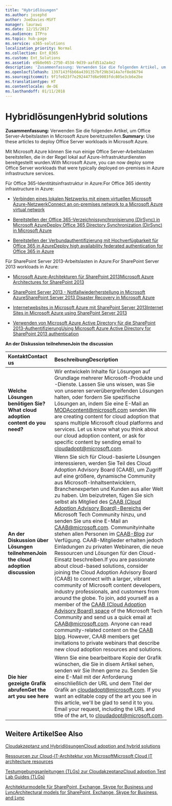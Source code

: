 ```yaml
---
title: "Hybridlösungen"
ms.author: josephd
author: JoeDavies-MSFT
manager: laurawi
ms.date: 12/15/2017
ms.audience: ITPro
ms.topic: hub-page
ms.service: o365-solutions
localization_priority: Normal
ms.collection: Ent_O365
ms.custom: Ent_Solutions
ms.assetid: e9b8e065-2750-4534-9d39-aafd51a2a4e2
description: 'Zusammenfassung: Verwenden Sie die folgenden Artikel, um Office Server-Arbeitslasten in Microsoft Azure bereitzustellen.'
ms.openlocfilehash: 1397143f6b66a4391357bf29b3414a7ef8e86794
ms.sourcegitcommit: 9f1fe023f7e2924477d6e9003fdc805e3cb6e2be
ms.translationtype: HT
ms.contentlocale: de-DE
ms.lasthandoff: 01/11/2018
---
```

# <a name="hybrid-solutions"></a><span data-ttu-id="3597e-103">Hybridlösungen</span><span class="sxs-lookup"><span data-stu-id="3597e-103">Hybrid solutions</span></span>

 <span data-ttu-id="3597e-104">**Zusammenfassung:** Verwenden Sie die folgenden Artikel, um Office Server-Arbeitslasten in Microsoft Azure bereitzustellen.</span><span class="sxs-lookup"><span data-stu-id="3597e-104">**Summary:** Use these articles to deploy Office Server workloads in Microsoft Azure.</span></span>
  
<span data-ttu-id="3597e-105">Mit Microsoft Azure können Sie nun einige Office Server-Arbeitslasten bereitstellen, die in der Regel lokal auf Azure-Infrastrukturdiensten bereitgestellt wurden.</span><span class="sxs-lookup"><span data-stu-id="3597e-105">With Microsoft Azure, you can now deploy some Office Server workloads that were typically deployed on-premises in Azure infrastructure services.</span></span>
  
<span data-ttu-id="3597e-106">Für Office 365-Identitätsinfrastruktur in Azure:</span><span class="sxs-lookup"><span data-stu-id="3597e-106">For Office 365 identity infrastructure in Azure:</span></span>
  
- [<span data-ttu-id="3597e-107">Verbinden eines lokalen Netzwerks mit einem virtuellen Microsoft Azure-Netzwerk</span><span class="sxs-lookup"><span data-stu-id="3597e-107">Connect an on-premises network to a Microsoft Azure virtual network</span></span>](connect-an-on-premises-network-to-a-microsoft-azure-virtual-network.md)
    
- [<span data-ttu-id="3597e-108">Bereitstellen der Office 365-Verzeichnissynchronisierung (DirSync) in Microsoft Azure</span><span class="sxs-lookup"><span data-stu-id="3597e-108">Deploy Office 365 Directory Synchronization (DirSync) in Microsoft Azure</span></span>](deploy-office-365-directory-synchronization-dirsync-in-microsoft-azure.md)
    
- [<span data-ttu-id="3597e-109">Bereitstellen der Verbundauthentifizierung mit Hochverfügbarkeit für Office 365 in Azure</span><span class="sxs-lookup"><span data-stu-id="3597e-109">Deploy high availability federated authentication for Office 365 in Azure</span></span>](deploy-high-availability-federated-authentication-for-office-365-in-azure.md)
    
<span data-ttu-id="3597e-110">Für SharePoint Server 2013-Arbeitslasten in Azure:</span><span class="sxs-lookup"><span data-stu-id="3597e-110">For SharePoint Server 2013 workloads in Azure:</span></span>
  
- [<span data-ttu-id="3597e-111">Microsoft Azure-Architekturen für SharePoint 2013</span><span class="sxs-lookup"><span data-stu-id="3597e-111">Microsoft Azure Architectures for SharePoint 2013</span></span>](microsoft-azure-architectures-for-sharepoint-2013.md)
    
- [<span data-ttu-id="3597e-112">SharePoint Server 2013 - Notfallwiederherstellung in Microsoft Azure</span><span class="sxs-lookup"><span data-stu-id="3597e-112">SharePoint Server 2013 Disaster Recovery in Microsoft Azure</span></span>](sharepoint-server-2013-disaster-recovery-in-microsoft-azure.md)
    
- [<span data-ttu-id="3597e-113">Internetwebsites in Microsoft Azure mit SharePoint Server 2013</span><span class="sxs-lookup"><span data-stu-id="3597e-113">Internet Sites in Microsoft Azure using SharePoint Server 2013</span></span>](internet-sites-in-microsoft-azure-using-sharepoint-server-2013.md)
    
- [<span data-ttu-id="3597e-114">Verwenden von Microsoft Azure Active Directory für die SharePoint 2013-Authentifizierung</span><span class="sxs-lookup"><span data-stu-id="3597e-114">Using Microsoft Azure Active Directory for SharePoint 2013 authentication</span></span>](using-microsoft-azure-active-directory-for-sharepoint-2013-authentication.md)
    
<span data-ttu-id="3597e-115">**An der Diskussion teilnehmen**</span><span class="sxs-lookup"><span data-stu-id="3597e-115">**Join the discussion**</span></span>

|<span data-ttu-id="3597e-116">**Kontakt**</span><span class="sxs-lookup"><span data-stu-id="3597e-116">**Contact us**</span></span>|<span data-ttu-id="3597e-117">**Beschreibung**</span><span class="sxs-lookup"><span data-stu-id="3597e-117">**Description**</span></span>|
|:-----|:-----|
|<span data-ttu-id="3597e-118">**Welche Lösungen benötigen Sie?**</span><span class="sxs-lookup"><span data-stu-id="3597e-118">**What cloud adoption content do you need?**</span></span> <br/> |<span data-ttu-id="3597e-p101">Wir entwickeln Inhalte für Lösungen auf Grundlage mehrerer Microsoft-Produkte und -Dienste. Lassen Sie uns wissen, was Sie von unseren serverübergreifenden Lösungen halten, oder fordern Sie spezifische Lösungen an, indem Sie eine E-Mail an [MODAcontent@microsoft.com](mailto:cloudadopt@microsoft.com?Subject=[Cloud%20Adoption%20Content%20Feedback]:%20) senden.</span><span class="sxs-lookup"><span data-stu-id="3597e-p101">We are creating content for cloud adoption that spans multiple Microsoft cloud platforms and services. Let us know what you think about our cloud adoption content, or ask for specific content by sending email to [cloudadopt@microsoft.com](mailto:cloudadopt@microsoft.com?Subject=[Cloud%20Adoption%20Content%20Feedback]:%20).  </span></span><br/> |
|<span data-ttu-id="3597e-121">**An der Diskussion über Lösungen teilnehmen**</span><span class="sxs-lookup"><span data-stu-id="3597e-121">**Join the cloud adoption discussion**</span></span> <br/> |<span data-ttu-id="3597e-p102">Wenn Sie sich für Cloud-basierte Lösungen interessieren, werden Sie Teil des Cloud Adoption Advisory Board (CAAB), um Zugriff auf eine größere, dynamische Community aus Microsoft-Inhaltsentwicklern, Branchenexperten und Kunden aus aller Welt zu haben. Um beizutreten, fügen Sie sich selbst als Mitglied des [CAAB (Cloud Adoption Advisory Board)-Bereichs]((https://aka.ms/caab)) der Microsoft Tech Community hinzu, und senden Sie uns eine E-Mail an [CAAB@microsoft.com](mailto:caab@microsoft.com?Subject=I%20just%20joined%20the%20Cloud%20Adoption%20Advisory%20Board!). Communityinhalte stehen allen Personen im [CAAB-Blog]((https://blogs.technet.com/b/solutions_advisory_board/)) zur Verfügung. CAAB-Mitglieder erhalten jedoch Einladungen zu privaten Webinaren, die neue Ressourcen und Lösungen für den Cloud-Einsatz beschreiben.</span><span class="sxs-lookup"><span data-stu-id="3597e-p102">If you are passionate about cloud-based solutions, consider joining the Cloud Adoption Advisory Board (CAAB) to connect with a larger, vibrant community of Microsoft content developers, industry professionals, and customers from around the globe. To join, add yourself as a member of the [CAAB (Cloud Adoption Advisory Board) space]((https://aka.ms/caab)) of the Microsoft Tech Community and send us a quick email at [CAAB@microsoft.com](mailto:caab@microsoft.com?Subject=I%20just%20joined%20the%20Cloud%20Adoption%20Advisory%20Board!). Anyone can read community-related content on the [CAAB blog]((https://blogs.technet.com/b/solutions_advisory_board/)). However, CAAB members get invitations to private webinars that describe new cloud adoption resources and solutions.  </span></span><br/> |
|<span data-ttu-id="3597e-125">**Die hier gezeigte Grafik abrufen**</span><span class="sxs-lookup"><span data-stu-id="3597e-125">**Get the art you see here**</span></span> <br/> |<span data-ttu-id="3597e-p103">Wenn Sie eine bearbeitbare Kopie der Grafik wünschen, die Sie in disem Artikel sehen, senden wir Sie Ihnen gerne zu. Senden Sie eine E-Mail mit der Anforderung einschließlich der URL und dem Titel der Grafik an [cloudadopt@microsoft.com](mailto:cloudadopt@microsoft.com?subject=[Art%20Request]:%20).  </span><span class="sxs-lookup"><span data-stu-id="3597e-p103">If you want an editable copy of the art you see in this article, we'll be glad to send it to you. Email your request, including the URL and title of the art, to [cloudadopt@microsoft.com](mailto:cloudadopt@microsoft.com?subject=[Art%20Request]:%20).  </span></span><br/> |
   
## <a name="see-also"></a><span data-ttu-id="3597e-128">Weitere Artikel</span><span class="sxs-lookup"><span data-stu-id="3597e-128">See Also</span></span>

[<span data-ttu-id="3597e-129">Cloudakzeptanz und Hybridlösungen</span><span class="sxs-lookup"><span data-stu-id="3597e-129">Cloud adoption and hybrid solutions</span></span>](cloud-adoption-and-hybrid-solutions.md)
  
[<span data-ttu-id="3597e-130">Ressourcen zur Cloud-IT-Architektur von Microsoft</span><span class="sxs-lookup"><span data-stu-id="3597e-130">Microsoft Cloud IT architecture resources</span></span>](microsoft-cloud-it-architecture-resources.md)
  
[<span data-ttu-id="3597e-131">Testumgebungsanleitungen (TLGs) zur Cloudakzeptanz</span><span class="sxs-lookup"><span data-stu-id="3597e-131">Cloud adoption Test Lab Guides (TLGs)</span></span>](cloud-adoption-test-lab-guides-tlgs.md)
  
[<span data-ttu-id="3597e-132">Architekturmodelle für SharePoint, Exchange, Skype for Business und Lync</span><span class="sxs-lookup"><span data-stu-id="3597e-132">Architectural models for SharePoint, Exchange, Skype for Business, and Lync</span></span>](architectural-models-for-sharepoint-exchange-skype-for-business-and-lync.md)


